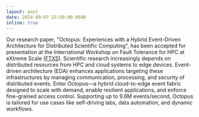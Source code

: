 ```yaml
---
layout: post
date: 2024-09-07 15:59:00-0500
inline: true
---
```


Our research paper, "Octopus: Experiences with a Hybrid Event-Driven Architecture for Distributed Scientific Computing", has been accepted for presentation at the International Workshop on Fault Tolerance for HPC at eXtreme Scale ([FTXS](https://sites.google.com/site/ftxsworkshop/)). Scientific research increasingly depends on distributed resources from HPC and cloud systems to edge devices. Event-driven architecture (EDA) enhances applications targeting these infrastructures by managing communication, processing, and security of distributed events. Enter Octopus—a hybrid cloud-to-edge event fabric designed to scale with demand, enable resilient applications, and enforce fine-grained access control. Supporting up to 9.6M events/second, Octopus is tailored for use cases like self-driving labs, data automation, and dynamic workflows. 